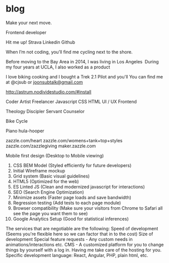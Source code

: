 # blog

Make your next move.

Frontend developer





Hit me up!
Strava
Linkedin
Github

When I’m not coding, you’ll find me cycling next to the shore.


Before moving to the Bay Area in 2014, I was living in Los Angeles 
During my four years at UCLA, I also worked as a product

I love biking cooking and I bought a Trek 2.1 Pilot and you'll
You can find me at @cjsub or joonsubtalk@gmail.com


http://astrum.nodividestudio.com/#install



Coder
Artist
Freelancer
Javascript
CSS
HTML
UI / UX
Frontend

Theology
Discipler
Servant
Counselor

Bike
Cycle

Piano
hula-hooper



zazzle.com/heart
zazzle.com/womens+tank+top+styles
zazzle.com/zazzlegiving
maker.zazzle.com



Mobile first design (Desktop to Mobile viewing)
1. CSS BEM Model (Styled efficiently for future developers)
2. Initial Wireframe mockup
3. Grid system (Basic visual guidelines)
4. HTML5 (Optimized for the web)
5. ES Linted JS (Clean and modernized javascript for interactions)
6. SEO (Search Engine Optimization)
7. Minimize assets (Faster page loads and save bandwidth)
8. Regression testing (Add tests to each page module)
9. Browser compatibility (Make sure your visitors from Chrome to Safari all see the page you want them to see)
10. Google Analytics Setup (Good for statistical inferences)


The services that are negotiable are the following:
Speed of development (Seems you're flexible here so we can factor that in to the cost)
Size of development
Special feature requests - Any custom needs in animations/interactions etc.
CMS - A customized platform for you to change things by yourself with a log in.
Having me take care of the hosting for you.
Specific development language: React, Angular, PHP, plain html, etc.